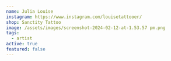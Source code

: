 ```yaml
---
name: Julia Louise
instagram: https://www.instagram.com/louisetattooer/
shop: Sanctity Tattoo
image: /assets/images/screenshot-2024-02-12-at-1.53.57 pm.png
tags:
  - artist
active: true
featured: false
---
```

